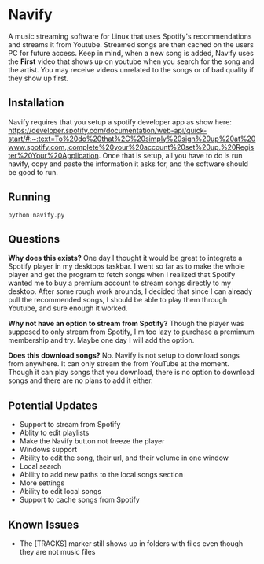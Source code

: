 # Navify
A music streaming software for Linux that uses Spotify's recommendations and streams it from Youtube. Streamed songs are then cached on the users PC for future access. Keep in mind, when a new song is added, Navify uses the **First** video that shows up on youtube when you search for the song and the artist. You may receive videos unrelated to the songs or of bad quality if they show up first.

Installation
------------
Navify requires that you setup a spotify developer app as show here: https://developer.spotify.com/documentation/web-api/quick-start/#:~:text=To%20do%20that%2C%20simply%20sign%20up%20at%20www.spotify.com.,complete%20your%20account%20set%20up.%20Register%20Your%20Application. Once that is setup, all you have to do is run navify, copy and paste the information it asks for, and the software should be good to run. 

Running
-------
    python navify.py

Questions
-----
**Why does this exists?**
One day I thought it would be great to integrate a Spotify player in my desktops taskbar. I went so far as to make the whole player and get the program to fetch songs when I realized that Spotify wanted me to buy a premium account to stream songs directly to my desktop. After some rough work arounds, I decided that since I can already pull the recommended songs, I should be able to play them through Youtube, and sure enough it worked.

**Why not have an option to stream from Spotify?**
Though the player was supposed to only stream from Spotify, I'm too lazy to purchase a premimum membership and try. Maybe one day I will add the option. 

**Does this download songs?**
No. Navify is not setup to download songs from anywhere. It can only stream the from YouTube at the moment. Though it can play songs that you download, there is no option to download songs and there are no plans to add it either. 

Potential Updates
-----------------
- Support to stream from Spotify
- Ablity to edit playlists
- Make the Navify button not freeze the player
- Windows support
- Ability to edit the song, their url, and their volume in one window
- Local search
- Ability to add new paths to the local songs section
- More settings
- Ability to edit local songs
- Support to cache songs from Spotify

Known Issues
------------
- The [TRACKS] marker still shows up in folders with files even though they are not music files
